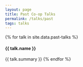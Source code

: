 ```yaml
---
layout: page
title: Past Co-op Talks
permalink: /talks/past
tags: talks
---
```


{% for talk in site.data.past-talks %}

#### {{ talk.name }}

{{ talk.summary }}
{% endfor %}